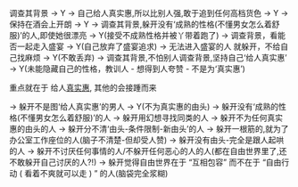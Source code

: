 
调查其背景 -> Y -> 自己给人真实惠,所以比别人强,敢于追到任何高档货色 -> Y -> 保持在酒会上开朗 -> Y -> 调查其背景,躲开没有‘成熟的性格(不懂男女怎么着舒服)’的人,即使她很漂亮 -> Y(接受不成熟性格并被丫带着跑了) -> 调查背景，看能否一起走入盛宴 -> Y(自己放弃了盛宴追求) -> 无法进入盛宴的人 就躲开，不给自己找麻烦 -> Y(不敢丢弃) -> 调查其背景,不怕别人调查背景,坚持自己‘给人真实惠’ -> Y(未能隐藏自己的性格，教训人 - 想得到人夸赞 - 不是为‘真实惠’)

重点就在于 给人[真实惠](https://github.com/7900ms/000nottheater_deserted_systemlibrary/tree/master/small), 其他的会接踵而来

-> 躲开不是图‘给人真实惠’的男人 -> Y(不为真实惠的由头) -> 躲开没有‘成熟的性格(不懂男女怎么着舒服)’的人 -> 躲开用幻想寻找同类的人 -> 躲开不为任何真实惠的由头的人 -> 躲开分不清‘由头-条件限制-新由头’的人 -> 躲开一根筋的,就为了办公室工作座位的人(脑子不清楚-但却受人赞) -> 躲开没有由头-完全是跟人起哄的人 -> 躲开不讨厌任何事情的人/不躲开任何恶心的人的人(都在自由世界里了,还不敢躲开自己讨厌的人?!) -> 躲开觉得自由世界在于 “互相包容” 而不在于 “自由行动 ( 看着不爽就可以走 ) ” 的人(脑袋完全浆糊)

